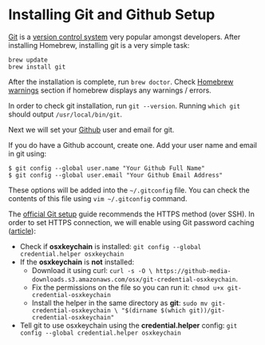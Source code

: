# Installing Git and Github Setup

[Git](http://git-scm.com) is a [version control system](http://en.wikipedia.org/wiki/Revision_control) very popular amongst developers. After installing Homebrew, installing git is a very simple task:

```
brew update
brew install git
```

After the installation is complete, run `brew doctor`. Check [Homebrew warnings](homebrew/README.md) section if homebrew displays any warnings / errors.

In order to check git installation, run `git --version`.
Running `which git` should output `/usr/local/bin/git`.

Next we will set your [Github](https://github.com) user and email for git.

If you do have a Github account, create one. Add your user name and email in git using:
```
$ git config --global user.name "Your Github Full Name"
$ git config --global user.email "Your Github Email Address"
```
These options will be added into the `~/.gitconfig` file. You can check the contents of this file using `vim ~/.gitconfig` command.

The [official Git setup](https://help.github.com/articles/set-up-git/) guide recommends the HTTPS method (over SSH). In order to set HTTPS connection, we will enable using Git password caching ([article](https://help.github.com/articles/caching-your-github-password-in-git/)):

* Check if **osxkeychain** is installed: `
git config --global credential.helper osxkeychain
`
* If the **osxkeychain** is **not** installed: 
    * Download it using curl: `curl -s -O \
https://github-media-downloads.s3.amazonaws.com/osx/git-credential-osxkeychain`.
    * Fix the permissions on the file so you can run it: `chmod u+x git-credential-osxkeychain`
    * Install the helper in the same directory as **git**: `sudo mv git-credential-osxkeychain \
"$(dirname $(which git))/git-credential-osxkeychain"`
* Tell git to use osxkeychain using the **credential.helper** config: `git config --global credential.helper osxkeychain`








